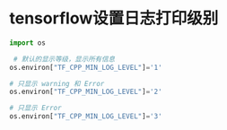 # tensorflow设置日志打印级别

```python
import os

 # 默认的显示等级，显示所有信息
os.environ["TF_CPP_MIN_LOG_LEVEL"]='1'

# 只显示 warning 和 Error  
os.environ["TF_CPP_MIN_LOG_LEVEL"]='2'

# 只显示 Error
os.environ["TF_CPP_MIN_LOG_LEVEL"]='3'
```
